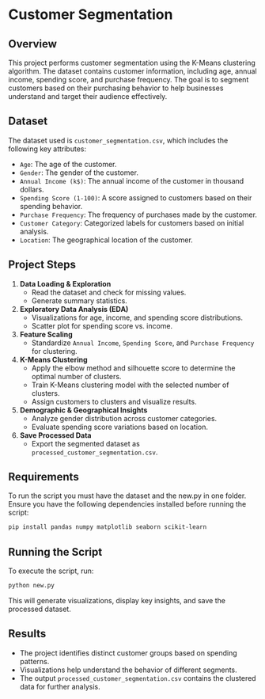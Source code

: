 # Customer Segmentation 

## Overview
This project performs customer segmentation using the K-Means clustering algorithm. The dataset contains customer information, including age, annual income, spending score, and purchase frequency. The goal is to segment customers based on their purchasing behavior to help businesses understand and target their audience effectively.

## Dataset
The dataset used is `customer_segmentation.csv`, which includes the following key attributes:
- `Age`: The age of the customer.
- `Gender`: The gender of the customer.
- `Annual Income (k$)`: The annual income of the customer in thousand dollars.
- `Spending Score (1-100)`: A score assigned to customers based on their spending behavior.
- `Purchase Frequency`: The frequency of purchases made by the customer.
- `Customer Category`: Categorized labels for customers based on initial analysis.
- `Location`: The geographical location of the customer.

## Project Steps
1. **Data Loading & Exploration**
   - Read the dataset and check for missing values.
   - Generate summary statistics.
2. **Exploratory Data Analysis (EDA)**
   - Visualizations for age, income, and spending score distributions.
   - Scatter plot for spending score vs. income.
3. **Feature Scaling**
   - Standardize `Annual Income`, `Spending Score`, and `Purchase Frequency` for clustering.
4. **K-Means Clustering**
   - Apply the elbow method and silhouette score to determine the optimal number of clusters.
   - Train K-Means clustering model with the selected number of clusters.
   - Assign customers to clusters and visualize results.
5. **Demographic & Geographical Insights**
   - Analyze gender distribution across customer categories.
   - Evaluate spending score variations based on location.
6. **Save Processed Data**
   - Export the segmented dataset as `processed_customer_segmentation.csv`.

## Requirements
To run the script you must have the dataset and the new.py in one folder.
Ensure you have the following dependencies installed before running the script:
```bash
pip install pandas numpy matplotlib seaborn scikit-learn
```

## Running the Script
To execute the script, run:
```bash
python new.py
```
This will generate visualizations, display key insights, and save the processed dataset.

## Results
- The project identifies distinct customer groups based on spending patterns.
- Visualizations help understand the behavior of different segments.
- The output `processed_customer_segmentation.csv` contains the clustered data for further analysis.


